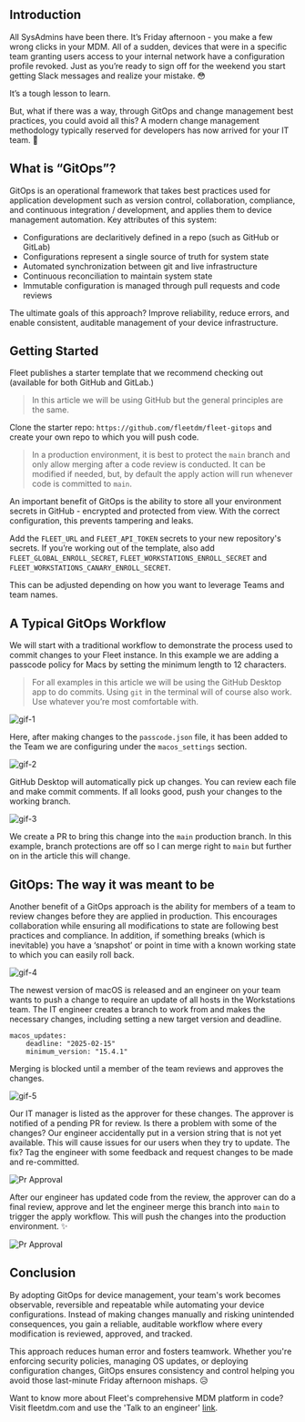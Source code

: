 ## Introduction

All SysAdmins have been there. It’s Friday afternoon - you make a few wrong clicks in your MDM. All of a sudden, devices that were in a specific team granting users access to your internal network have a configuration profile revoked. Just as you’re ready to sign off for the weekend you start getting Slack messages and realize your mistake. 😳

It’s a tough lesson to learn. 

But, what if there was a way, through GitOps and change management best practices, you could avoid all this? A modern change management methodology typically reserved for developers has now arrived for your IT team. 🛬

## What is “GitOps”?

GitOps is an operational framework that takes best practices used for application development such as version control, collaboration, compliance, and continuous integration / development, and applies them to device management automation. Key attributes of this system:

- Configurations are declaritively defined in a repo (such as GitHub or GitLab)
- Configurations represent a single source of truth for system state
- Automated synchronization between git and live infrastructure
- Continuous reconciliation to maintain system state
- Immutable configuration is managed through pull requests and code reviews

The ultimate goals of this approach? Improve reliability, reduce errors, and enable consistent, auditable management of your device infrastructure. 

## Getting Started 

Fleet publishes a starter template that we recommend checking out (available for both GitHub and GitLab.) 

> In this article we will be using GitHub but the general principles are the same. 

Clone the starter repo: `https://github.com/fleetdm/fleet-gitops` and create your own repo to which you will push code. 

> In a production environment, it is best to protect the `main` branch and only allow merging after a code review is conducted. It can be modified if needed, but, by default the apply action will run whenever code is committed to `main`.

An important benefit of GitOps is the ability to store all your environment secrets in GitHub - encrypted and protected from view. With the correct configuration, this prevents tampering and leaks.

Add the `FLEET_URL` and `FLEET_API_TOKEN` secrets to your new repository's secrets. If you’re working out of the template, also add `FLEET_GLOBAL_ENROLL_SECRET`, `FLEET_WORKSTATIONS_ENROLL_SECRET` and `FLEET_WORKSTATIONS_CANARY_ENROLL_SECRET`.

This can be adjusted depending on how you want to leverage Teams and team names.

## A Typical GitOps Workflow

We will start with a traditional workflow to demonstrate the process used to commit changes to your Fleet instance. In this example we are adding a passcode policy for Macs by setting the minimum length to 12 characters. 

> For all examples in this article we will be using the GitHub Desktop app to do commits. Using `git` in the terminal will of course also work. Use whatever you’re most comfortable with.

![gif-1](../website/assets/images/articles/preventing-mistakes-1-1423x771@2x.gif)

Here, after making changes to the `passcode.json` file, it has been added to the Team we are configuring under the `macos_settings` section.

![gif-2](../website/assets/images/articles/preventing-mistakes-2-960x540@2x.gif)

GitHub Desktop will automatically pick up changes. You can review each file and make commit comments. If all looks good, push your changes to the working branch.

![gif-3](../website/assets/images/articles/preventing-mistakes-3-1423x771@2x.gif)

We create a PR to bring this change into the `main` production branch. In this example, branch protections are off so I can merge right to `main` but further on in the article this will change. 

## GitOps: The way it was meant to be

Another benefit of a GitOps approach is the ability for members of a team to review changes before they are applied in production. This encourages collaboration while ensuring all modifications to state are following best practices and compliance. In addition, if something breaks (which is inevitable) you have a ‘snapshot’ or point in time with a known working state to which you can easily roll back.

![gif-4](../website/assets/images/articles/preventing-mistakes-4-960x540@2x.gif)

The newest version of macOS is released and an engineer on your team wants to push a change to require an update of all hosts in the Workstations team. The IT engineer creates a branch to work from and makes the necessary changes, including setting a new target version and deadline.

```
macos_updates:
    deadline: "2025-02-15"
    minimum_version: "15.4.1"
```

Merging is blocked until a member of the team reviews and approves the changes. 

![gif-5](../website/assets/images/articles/preventing-mistakes-5-960x540@2x.gif)

Our IT manager is listed as the approver for these changes. The approver is notified of a pending PR for review. Is there a problem with some of the changes? Our engineer accidentally put in a version string that is not yet available. This will cause issues for our users when they try to update. The fix? Tag the engineer with some feedback and request changes to be made and re-committed. 

![Pr Approval](../website/assets/images/articles/pr-approval-921x475@2x.jpg)

After our engineer has updated code from the review, the approver can do a final review, approve and let the engineer merge this branch into `main` to trigger the apply workflow. This will push the changes into the production environment. ✨

![Pr Approval](../website/assets/images/articles/pr-approval-2-933x483@2x.jpg)

## Conclusion

By adopting GitOps for device management, your team's work becomes observable, reversible and repeatable while automating your device configurations. Instead of making changes manually and risking unintended consequences, you gain a reliable, auditable workflow where every modification is reviewed, approved, and tracked. 

This approach reduces human error and fosters teamwork. Whether you're enforcing security policies, managing OS updates, or deploying configuration changes, GitOps ensures consistency and control helping you avoid those last-minute Friday afternoon mishaps. 😥

Want to know more about Fleet's comprehensive MDM platform in code? Visit fleetdm.com and use the 'Talk to an engineer' [link](https://fleetdm.com/contact).

<meta name="articleTitle" value="Preventing Mistakes with GitOps">
<meta name="authorFullName" value="Harrison Ravazzolo">
<meta name="authorGitHubUsername" value="harrisonravazzolo">
<meta name="category" value="guides">
<meta name="publishedOn" value="2025-02-12">
<meta name="description" value="Use GitOps to manage your infrastructure in code and prevent mistakes">

